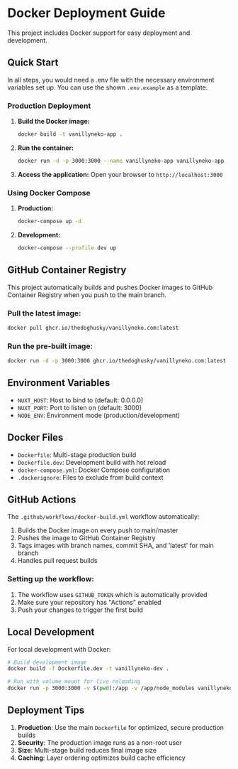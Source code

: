 # Docker Deployment Guide

This project includes Docker support for easy deployment and development.

## Quick Start

In all steps, you would need a .env file with the necessary environment variables set up. You can use the shown `.env.example` as a template.

### Production Deployment

1. **Build the Docker image:**
   ```bash
   docker build -t vanillyneko-app .
   ```

2. **Run the container:**
   ```bash
   docker run -d -p 3000:3000 --name vanillyneko-app vanillyneko-app
   ```

3. **Access the application:**
   Open your browser to `http://localhost:3000`

### Using Docker Compose

1. **Production:**
   ```bash
   docker-compose up -d
   ```

2. **Development:**
   ```bash
   docker-compose --profile dev up
   ```

## GitHub Container Registry

This project automatically builds and pushes Docker images to GitHub Container Registry when you push to the main branch.

### Pull the latest image:
```bash
docker pull ghcr.io/thedoghusky/vanillyneko.com:latest
```

### Run the pre-built image:
```bash
docker run -d -p 3000:3000 ghcr.io/thedoghusky/vanillyneko.com:latest
```

## Environment Variables

- `NUXT_HOST`: Host to bind to (default: 0.0.0.0)
- `NUXT_PORT`: Port to listen on (default: 3000)
- `NODE_ENV`: Environment mode (production/development)

## Docker Files

- `Dockerfile`: Multi-stage production build
- `Dockerfile.dev`: Development build with hot reload
- `docker-compose.yml`: Docker Compose configuration
- `.dockerignore`: Files to exclude from build context

## GitHub Actions

The `.github/workflows/docker-build.yml` workflow automatically:

1. Builds the Docker image on every push to main/master
2. Pushes the image to GitHub Container Registry
3. Tags images with branch names, commit SHA, and 'latest' for main branch
4. Handles pull request builds

### Setting up the workflow:

1. The workflow uses `GITHUB_TOKEN` which is automatically provided
2. Make sure your repository has "Actions" enabled
3. Push your changes to trigger the first build

## Local Development

For local development with Docker:

```bash
# Build development image
docker build -f Dockerfile.dev -t vanillyneko-dev .

# Run with volume mount for live reloading
docker run -p 3000:3000 -v $(pwd):/app -v /app/node_modules vanillyneko-dev
```

## Deployment Tips

1. **Production**: Use the main `Dockerfile` for optimized, secure production builds
2. **Security**: The production image runs as a non-root user
3. **Size**: Multi-stage build reduces final image size
4. **Caching**: Layer ordering optimizes build cache efficiency

